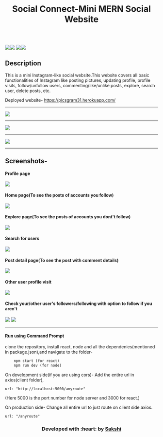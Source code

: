 </p>
<h1 align = 'center'>Social Connect-Mini MERN Social Website </h1>
<br>


<br>

[![](https://img.shields.io/badge/Made_with-Javascript-orange?style=for-the-badge&logo=javascript)](https://www.javascript.com/ "Javascript")[![](https://img.shields.io/badge/Made_with-NodeJS-yellow?style=for-the-badge&logo=nodejs)](https://nodejs.org/en/ "NodeJS")
[![](https://img.shields.io/badge/Made_with-MongoDB-green?style=for-the-badge&logo=MongoDB)](https://www.mongodb.com/ "MongoDB")[![](https://img.shields.io/badge/Made_with-React-blue?style=for-the-badge&logo=react)](https://reactjs.org/ "React.js")

</p>

## Description ##

This is a mini Instagram-like social website.This website covers all basic functionalities of Instagram like posting pictures, updating profile, profile visits, follow/unfollow users, commenting/like/unlike posts, explore, search user, delete posts, etc.

<p>
Deployed website-
<a href="https://picsgram31.herokuapp.com/">
https://picsgram31.herokuapp.com/
</a>
</p>

----------------------------------------------------------------------------------------

![](https://github.com/sakship31/picsgram/blob/master/Gif/Hnet-image.gif)

---------------------------------------------------------------------------------------

![](https://github.com/sakship31/picsgram/blob/master/Gif/Hnet-image%20(1).gif)

---------------------------------------------------------------------------------------

![](https://github.com/sakship31/picsgram/blob/master/Gif/Hnet-image%20(2).gif)

---------------------------------------------------------------------------------------

## Screenshots-
#### Profile page
![](https://github.com/sakship31/picsgram/blob/master/Gif/1.PNG)
#### Home page(To see the posts of accounts you follow)
![](https://github.com/sakship31/picsgram/blob/master/Gif/2.PNG)
#### Explore page(To see the posts of accounts you dont't follow)
![](https://github.com/sakship31/picsgram/blob/master/Gif/3.PNG)
#### Search for users
![](https://github.com/sakship31/picsgram/blob/master/Gif/8.PNG)
#### Post detail page(To see the post with comment details)
![](https://github.com/sakship31/picsgram/blob/master/Gif/4.PNG)
#### Other user profile visit
![](https://github.com/sakship31/picsgram/blob/master/Gif/5.PNG)
#### Check your/other user's followers/following with option to follow if you aren't
![](https://github.com/sakship31/picsgram/blob/master/Gif/6.PNG)
![](https://github.com/sakship31/picsgram/blob/master/Gif/7.PNG)

---------------------------------------------------------------------------------------

#### Run using Command Prompt

clone the repository, install react, node and all the dependenies(mentioned in package.json),and navigate to the folder-
```html
    npm start (for react)
    npm run dev (for node)
```
On development side(if you are using cors)-
Add the entire url in axios(client folder), 
```html
url: "http://localhost:5000/anyroute"
```
(Here 5000 is the port number for node server and 3000 for react.)

On production side-
Change all entire url to just route on client side axios.
```html
url: "/anyroute"
```

<h3 align="center"><b>Developed with :heart: by <a href="https://github.com/sakship31/">Sakshi</a></b></h1>
